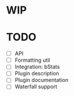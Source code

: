 # WIP

# TODO

- [ ] API
- [ ] Formatting util
- [ ] Integration: bStats
- [ ] Plugin description
- [ ] Plugin documentation
- [ ] Waterfall support